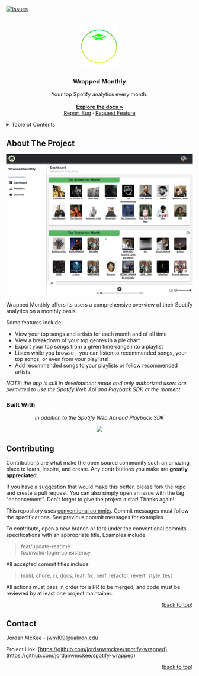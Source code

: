 <a name="readme-top"></a>

<!-- PROJECT SHIELDS -->
<!--
*** I'm using markdown "reference style" links for readability.
*** Reference links are enclosed in brackets [ ] instead of parentheses ( ).
*** See the bottom of this document for the declaration of the reference variables
*** https://www.markdownguide.org/basic-syntax/#reference-style-links

*** Framework Icons from https://github.com/tandpfun/skill-icons
-->

[![Issues][issues-shield]][issues-url]

<!-- PROJECT LOGO -->
<br />
<div align="center">
  <a href="https://github.com/jordanwmckee/spotify-wrapped">
    <img src="assets/../src/assets/logos/logo.png" alt="Logo" width="100" height="120">
  </a>

<h3 align="center">Wrapped Monthly</h3>

  <p align="center">
    Your top Spotify analytics every month.
    <br /><br />
    <a href="https://github.com/jordanwmckee/spotify-wrapped"><strong>Explore the docs »</strong></a>
    <br />
    <a href="https://github.com/jordanwmckee/spotify-wrapped/issues">Report Bug</a>
    ·
    <a href="https://github.com/jordanwmckee/spotify-wrapped/issues">Request Feature</a>
  </p>
</div>

<!-- TABLE OF CONTENTS -->
<details>
  <summary>Table of Contents</summary>
  <ol>
    <li>
      <a href="#about-the-project">About The Project</a>
      <ul>
        <li><a href="#built-with">Built With</a></li>
      </ul>
    </li>
    <li><a href="#contributing">Contributing</a></li>
    <li><a href="#contact">Contact</a></li>
  </ol>
</details>

<!-- ABOUT THE PROJECT -->

## About The Project

[![Wrapped Monthly Screen Shot][product-screenshot]](https://jordanwmckee.github.io/spotify-wrapped)

Wrapped Monthly offers its users a comprehensive overview of their Spotify analytics on a monthly basis.

Some features include:

- View your top songs and artists for each month and of all time
- View a breakdown of your top genres in a pie chart
- Export your top songs from a given time-range into a playlist
- Listen while you browse - you can listen to recommended songs, your top songs, or even from your playlists!
- Add recommended songs to your playlists or follow recommended artists

*NOTE: the app is still in development mode and only authorized users are permitted to use the Spotify Web Api and Playback SDK at the moment*

### Built With

<p align="center">
  <i>In addition to the Spotify Web Api and Playback SDK</i>
</p>

<p align="center">
  <a href="https://skillicons.dev">
    <img src="https://skillicons.dev/icons?i=react,vite,ts,redux,css,firebase" />
  </a>
</p>

<!-- CONTRIBUTING -->

## Contributing

Contributions are what make the open source community such an amazing place to learn, inspire, and create. Any contributions you make are **greatly appreciated**.

If you have a suggestion that would make this better, please fork the repo and create a pull request. You can also simply open an issue with the tag "enhancement".
Don't forget to give the project a star! Thanks again!

This repository uses [conventional commits](https://www.conventionalcommits.org/en/v1.0.0/).
Commit messages must follow the specifications. See previous commit messages for examples.

To contribute, open a new branch or fork under the conventional commits specifications with an appropriate title.
Examples include

> feat/update-readme  
> fix/invalid-login-consistency

All accepted commit titles include

> build, chore, ci, docs, feat, fix, perf, refactor, revert, style, test

All actions must pass in order for a PR to be merged, and code must be reviewed by at least one project maintainer.

<p align="right">(<a href="#readme-top">back to top</a>)</p>

<!-- CONTACT -->

## Contact

Jordan McKee - jwm109@uakron.edu

Project Link: [https://github.com/jordanwmckee/spotify-wrapped](https://github.com/jordanwmckee/spotify-wrapped)

<p align="right">(<a href="#readme-top">back to top</a>)</p>

<!-- MARKDOWN LINKS & IMAGES -->
<!-- https://www.markdownguide.org/basic-syntax/#reference-style-links -->

[issues-shield]: https://img.shields.io/github/issues/jordanwmckee/spotify-wrapped.svg?style=for-the-badge
[issues-url]: https://github.com/jordanwmckee/spotify-wrapped/issues
[product-screenshot]: images/screenshot.png
